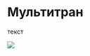 # Мультитран

текст
<!--Не оставляйте пустую строку между текстом и ссылкой на картинку -->
![](https://pp.userapi.com/c840122/v840122911/309e5/k1Dp8aLUBX4.jpg)
